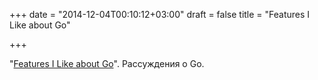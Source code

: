 +++
date = "2014-12-04T00:10:12+03:00"
draft = false
title = "Features I Like about Go"

+++

<p>&quot;<a href="https://medium.com/on-being-a-code-monkey/things-i-like-about-go-e026762be8ac">Features I Like about Go</a>&quot;. Рассуждения о Go.</p>

